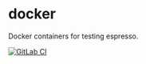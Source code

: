 # docker
Docker containers for testing espresso.

[![GitLab CI](https://gitlab.icp.uni-stuttgart.de/espressomd/docker/badges/master/pipeline.svg)](https://gitlab.icp.uni-stuttgart.de/espressomd/docker/commits/master)
